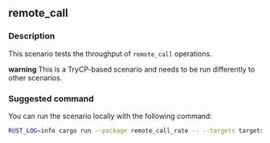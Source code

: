 ## remote_call

### Description

This scenario tests the throughput of `remote_call` operations.

**warning** This is a TryCP-based scenario and needs to be run differently to other scenarios.

### Suggested command

You can run the scenario locally with the following command:

```bash
RUST_LOG=info cargo run --package remote_call_rate -- --targets targets.yaml --duration 300
```
